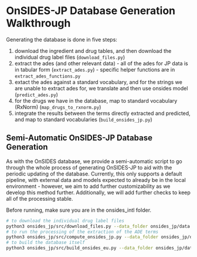 # OnSIDES-JP Database Generation Walkthrough

Generating the database is done in five steps:

1. download the ingredient and drug tables, and then download the individual drug label files  (`download_files.py`)
2. extract the ades (and other relevant data) - all of the ades for JP data is in tabular form (`extract_ades.py`) - specific helper functions are in `extract_ades_functions.py`
3. extact the ades against a standard vocabulary, and for the strings we are unable to extract ades for, we translate and then use onsides model (`predict_ades.py`)
4. for the drugs we have in the database, map to standard vocabulary (RxNorm) (`map_drugs_to_rxnorm.py`)
5. integrate the results between the terms directly extracted and predicted, and map to standard vocabularies (`build_onsides_jp.py`)

## Semi-Automatic OnSIDES-JP Database Generation

As with the OnSIDES database, we provide a semi-automatic script to go through the whole process of generating OnSIDES-JP to aid with the periodic updating of the database.
Currently, this only supports a default pipeline, with external data and models expected to already be in the local environment - however, we aim to add further customizability as we develop this method further. Additionally, we will add further checks to keep all of the processing stable.

Before running, make sure you are in the onsides_intl folder.
```bash
# to download the individual drug label files
python3 onsides_jp/src/download_files.py --data_folder onsides_jp/data
# to run the processing of the extraction of the ADE terms
python3 onsides_jp/src/compute_onsides_jp.py --data_folder onsides_jp/data --external_data external_data --model models --commands onsides_jp/src
# to build the database itself
python3 onsides_jp/src/build_onsides_eu.py --data_folder onsides_jp/data --external_data external_data --final_data onsides_jp/final_data
```